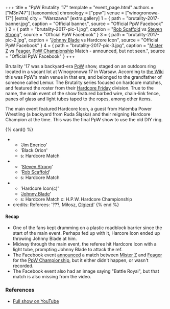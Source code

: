 +++
title = "PpW Brutality '17"
template = "event_page.html"
authors = ["M3n747"]
[taxonomies]
chronology = ["ppw"]
venue = ["winogronowa-17"]
[extra]
city = "Warszawa"
[extra.gallery]
1 = { path = "brutality-2017-banner.jpg", caption = "Official banner.", source = "Official PpW Facebook" }
2 = { path = "brutality-2017-pic-1.jpg", caption = "[Rob Scaffold](@/w/rob-scaffold.md) vs [Steven Strong](@/w/biesiad.md)", source = "Official PpW Facebook" }
3 = { path = "brutality-2017-pic-2.jpg", caption = "[Johnny Blade](@/w/johnny-blade.md) vs Hardcore Icon", source = "Official PpW Facebook" }
4 = { path = "brutality-2017-pic-3.jpg", caption = "[Mister Z](@/w/mister-z.md) vs [Feager](@/w/feager.md), [PpW Championship](@/c/ppw-championship.md) Match - announced, but not seen.", source = "Official PpW Facebook" }
+++

Brutality '17 was a backyard-era [PpW](@/o/ppw.md) show, staged on an outdoors ring located in a vacant lot at Winogronowa 17 in Warsaw.
According to [the Wiki][ppw-wiki-dzialka] this was PpW's main venue in that era, and belonged to the grandfather of someone called Lemur.
The Brutality series focused on hardcore matches, and featured the roster from their [Hardcore Friday][hc-friday-wiki] division.
True to the name, the main event of the show featured barbed wire, chain-link fence, panes of glass and light tubes taped to the ropes, among other items.

The main event featured Hardcore Icon, a guest from Halemba Power Wrestling (a backyard from Ruda Śląska) and their reigning Hardcore Champion at the time.
This was the final PpW show to use the old DIY ring.

{% card() %}
- - 'Jim Enerico'
  - 'Black Orion'
  - s: Hardcore Match
- - '[Steven Strong](@/w/biesiad.md)'
  - '[Rob Scaffold](@/w/rob-scaffold.md)'
  - s: Hardcore Match
- - 'Hardcore Icon(c)'
  - '[Johnny Blade](@/w/johnny-blade.md)'
  - s: Hardcore Match
    c: H.P.W. Hardcore Championship
- credits:
    Referees: '???, Miłosz, [Olgierd](@/w/olgierd.md)'
{% end %}

#### Recap

* One of the fans kept drumming on a plastic roadblock barrier since the start of the main event. Perhaps fed up with it, Harcore Icon ended up throwing Johnny Blade at him.
* Midway through the main event, the referee hit Hardcore Icon with a light tube, prompting Johnny Blade to attack the ref.
* The Facebook event [announced][fb-event] a match between [Mister Z](@/w/mister-z.md) and [Feager](@/w/feager.md) for the [PpW Championship](@/c/ppw-championship.md), but it either didn't happen, or wasn't recorded.
* The Facebook event also had an image saying "Battle Royal", but that match is also missing from the video.

### References

* [Full show on YouTube](https://www.youtube.com/watch?v=9eon4bjo9JI)

[fb-event]: //www.facebook.com/events/191171424704522/?active_tab=discussion
[ppw-wiki-dzialka]: //ppw-fandom.tpwres.pl/dzialka-dziadka-lemura
[hc-friday-wiki]: //ppw-fandom.tpwres.pl/hardcore-friday
